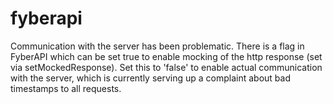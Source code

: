 # fyberapi

Communication with the server has been problematic.
There is a flag in FyberAPI which can be set true to enable mocking
of the http response (set via setMockedResponse).
Set this to 'false' to enable actual communication
with the server, which is currently serving up a complaint about
bad timestamps to all requests. 

